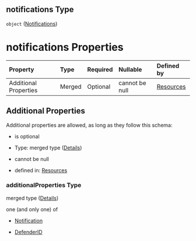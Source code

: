 ## notifications Type

`object` ([Notifications](resources-properties-notifications.md))

# notifications Properties

| Property              | Type   | Required | Nullable       | Defined by                                                                                                                                     |
| :-------------------- | :----- | :------- | :------------- | :--------------------------------------------------------------------------------------------------------------------------------------------- |
| Additional Properties | Merged | Optional | cannot be null | [Resources](resources-properties-notifications-additionalproperties.md "resources.schema.json#/properties/notifications/additionalProperties") |

## Additional Properties

Additional properties are allowed, as long as they follow this schema:



*   is optional

*   Type: merged type ([Details](resources-properties-notifications-additionalproperties.md))

*   cannot be null

*   defined in: [Resources](resources-properties-notifications-additionalproperties.md "resources.schema.json#/properties/notifications/additionalProperties")

### additionalProperties Type

merged type ([Details](resources-properties-notifications-additionalproperties.md))

one (and only one) of

*   [Notification](definitions-definitions-notification.md "check type definition")

*   [DefenderID](definitions-definitions-defenderid.md "check type definition")
